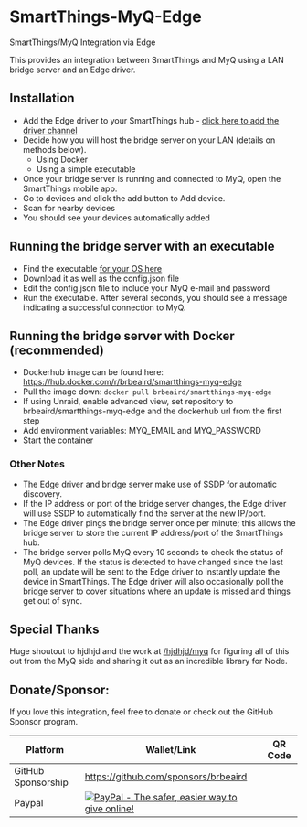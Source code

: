 # SmartThings-MyQ-Edge
SmartThings/MyQ Integration via Edge

This provides an integration between SmartThings and MyQ using a LAN bridge server and an Edge driver.

## Installation
  - Add the Edge driver to your SmartThings hub - [click here to add the driver channel](https://bestow-regional.api.smartthings.com/invite/BxlrLZK3GxMP)
  - Decide how you will host the bridge server on your LAN (details on methods below).
    - Using Docker
    - Using a simple executable
  - Once your bridge server is running and connected to MyQ, open the SmartThings mobile app. 
  - Go to devices and click the add button to Add device.
  - Scan for nearby devices
  - You should see your devices automatically added
  
## Running the bridge server with an executable
 - Find the executable [for your OS here](src/server/bin)
 - Download it as well as the config.json file
 - Edit the config.json file to include your MyQ e-mail and password
 - Run the executable. After several seconds, you should see a message indicating a successful connection to MyQ.
 
 
 ## Running the bridge server with Docker (recommended)
  - Dockerhub image can be found here: https://hub.docker.com/r/brbeaird/smartthings-myq-edge
  - Pull the image down: `docker pull brbeaird/smartthings-myq-edge`
  - If using Unraid, enable advanced view, set repository to brbeaird/smartthings-myq-edge and the dockerhub url from the first step
  - Add environment variables: MYQ_EMAIL and MYQ_PASSWORD  
  - Start the container
 
  
### Other Notes
 - The Edge driver and bridge server make use of SSDP for automatic discovery.
 - If the IP address or port of the bridge server changes, the Edge driver will use SSDP to automatically find the server at the new IP/port.
 - The Edge driver pings the bridge server once per minute; this allows the bridge server to store the current IP address/port of the SmartThings hub.
 - The bridge server polls MyQ every 10 seconds to check the status of MyQ devices. If the status is detected to have changed since the last poll, an update will be sent to the Edge driver to instantly update the device in SmartThings. The Edge driver will also occasionally poll the bridge server to cover situations where an update is missed and things get out of sync.


## Special Thanks
Huge shoutout to hjdhjd and the work at [/hjdhjd/myq](https://github.com/hjdhjd/myq) for figuring all of this out from the MyQ side and sharing it out as an incredible library for Node.


## Donate/Sponsor:

If you love this integration, feel free to donate or check out the GitHub Sponsor program.

| Platform        | Wallet/Link | QR Code  |
|------------- |-------------|------|
| GitHub Sponsorship      | https://github.com/sponsors/brbeaird |  |
| Paypal      | [![PayPal - The safer, easier way to give online!](https://www.paypalobjects.com/en_US/i/btn/btn_donate_LG.gif "Donate")](https://www.paypal.com/cgi-bin/webscr?cmd=_s-xclick&hosted_button_id=6QH4Y5KCESYPY) |
  
